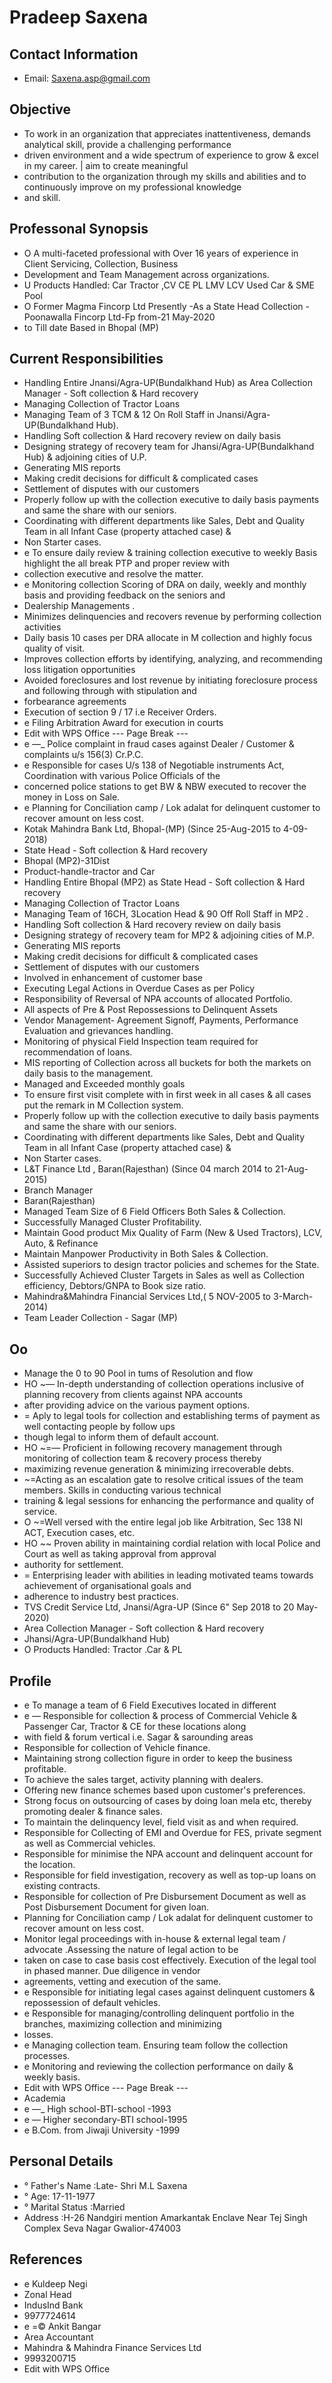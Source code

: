 # Pradeep Saxena

## Contact Information

* Email: Saxena.asp@gmail.com


## Objective

* To work in an organization that appreciates inattentiveness, demands analytical skill, provide a challenging performance
* driven environment and a wide spectrum of experience to grow & excel in my career. | aim to create meaningful
* contribution to the organization through my skills and abilities and to continuously improve on my professional knowledge
* and skill.


## Professonal Synopsis

* O A multi-faceted professional with Over 16 years of experience in Client Servicing, Collection, Business
* Development and Team Management across organizations.
* U Products Handled: Car Tractor ,CV CE PL LMV LCV Used Car & SME Pool
* O Former Magma Fincorp Ltd Presently -As a State Head Collection -Poonawalla Fincorp Ltd-Fp from-21 May-2020
* to Till date Based in Bhopal (MP)


## Current Responsibilities

* Handling Entire Jnansi/Agra-UP(Bundalkhand Hub) as Area Collection Manager - Soft collection & Hard recovery
* Managing Collection of Tractor Loans
* Managing Team of 3 TCM & 12 On Roll Staff in Jnansi/Agra-UP(Bundalkhand Hub).
* Handling Soft collection & Hard recovery review on daily basis
* Designing strategy of recovery team for Jhansi/Agra-UP(Bundalkhand Hub) & adjoining cities of U.P.
* Generating MIS reports
* Making credit decisions for difficult & complicated cases
* Settlement of disputes with our customers
* Properly follow up with the collection executive to daily basis payments and same the share with our seniors.
* Coordinating with different departments like Sales, Debt and Quality Team in all Infant Case (property attached case) &
* Non Starter cases.
* e To ensure daily review & training collection executive to weekly Basis highlight the all break PTP and proper review with
* collection executive and resolve the matter.
* e Monitoring collection Scoring of DRA on daily, weekly and monthly basis and providing feedback on the seniors and
* Dealership Managements .
* Minimizes delinquencies and recovers revenue by performing collection activities
* Daily basis 10 cases per DRA allocate in M collection and highly focus quality of visit.
* Improves collection efforts by identifying, analyzing, and recommending loss litigation opportunities
* Avoided foreclosures and lost revenue by initiating foreclosure process and following through with stipulation and
* forbearance agreements
* Execution of section 9 / 17 i.e Receiver Orders.
* e Filing Arbitration Award for execution in courts
* Edit with WPS Office
--- Page Break ---
* e —_ Police complaint in fraud cases against Dealer / Customer & complaints u/s 156(3) Cr.P.C.
* e Responsible for cases U/s 138 of Negotiable instruments Act, Coordination with various Police Officials of the
* concerned police stations to get BW & NBW executed to recover the money in Loss on Sale.
* e Planning for Conciliation camp / Lok adalat for delinquent customer to recover amount on less cost.
* Kotak Mahindra Bank Ltd, Bhopal-(MP) (Since 25-Aug-2015 to 4-09-2018)
* State Head - Soft collection & Hard recovery
* Bhopal (MP2)-31Dist
* Product-handle-tractor and Car
* Handling Entire Bhopal (MP2) as State Head - Soft collection & Hard recovery
* Managing Collection of Tractor Loans
* Managing Team of 16CH, 3Location Head & 90 Off Roll Staff in MP2 .
* Handling Soft collection & Hard recovery review on daily basis
* Designing strategy of recovery team for MP2 & adjoining cities of M.P.
* Generating MIS reports
* Making credit decisions for difficult & complicated cases
* Settlement of disputes with our customers
* Involved in enhancement of customer base
* Executing Legal Actions in Overdue Cases as per Policy
* Responsibility of Reversal of NPA accounts of allocated Portfolio.
* All aspects of Pre & Post Repossessions to Delinquent Assets
* Vendor Management- Agreement Signoff, Payments, Performance Evaluation and grievances handling.
* Monitoring of physical Field Inspection team required for recommendation of loans.
* MIS reporting of Collection across all buckets for both the markets on daily basis to the management.
* Managed and Exceeded monthly goals
* To ensure first visit complete with in first week in all cases & all cases put the remark in M Collection system.
* Properly follow up with the collection executive to daily basis payments and same the share with our seniors.
* Coordinating with different departments like Sales, Debt and Quality Team in all Infant Case (property attached case) &
* Non Starter cases.
* L&T Finance Ltd , Baran(Rajesthan) (Since 04 march 2014 to 21-Aug-2015)
* Branch Manager
* Baran(Rajesthan)
* Managed Team Size of 6 Field Officers Both Sales & Collection.
* Successfully Managed Cluster Profitability.
* Maintain Good product Mix Quality of Farm (New & Used Tractors), LCV, Auto, & Refinance
* Maintain Manpower Productivity in Both Sales & Collection.
* Assisted superiors to design tractor policies and schemes for the State.
* Successfully Achieved Cluster Targets in Sales as well as Collection efficiency, Debtors/GNPA to Book size ratio.
* Mahindra&Mahindra Financial Services Ltd,( 5 NOV-2005 to 3-March-2014)
* Team Leader Collection - Sagar (MP)


## Oo

* Manage the 0 to 90 Pool in tums of Resolution and flow
* HO ~— In-depth understanding of collection operations inclusive of planning recovery from clients against NPA accounts
* after providing advice on the various payment options.
* = Aply to legal tools for collection and establishing terms of payment as well contacting people by follow ups
* though legal to inform them of default account.
* HO ~=— Proficient in following recovery management through monitoring of collection team & recovery process thereby
* maximizing revenue generation & minimizing irrecoverable debts.
* ~=Acting as an escalation gate to resolve critical issues of the team members. Skills in conducting various technical
* training & legal sessions for enhancing the performance and quality of service.
* O ~=Well versed with the entire legal job like Arbitration, Sec 138 NI ACT, Execution cases, etc.
* HO ~~ Proven ability in maintaining cordial relation with local Police and Court as well as taking approval from approval
* authority for settlement.
* = Enterprising leader with abilities in leading motivated teams towards achievement of organisational goals and
* adherence to industry best practices.
* TVS Credit Service Ltd, Jnansi/Agra-UP (Since 6" Sep 2018 to 20 May-2020)
* Area Collection Manager - Soft collection & Hard recovery
* Jhansi/Agra-UP(Bundalkhand Hub)
* O Products Handled: Tractor .Car & PL


## Profile

* e To manage a team of 6 Field Executives located in different
* e — Responsible for collection & process of Commercial Vehicle & Passenger Car, Tractor & CE for these locations along
* with field & forum vertical i.e. Sagar & sarounding areas
* Responsible for collection of Vehicle finance.
* Maintaining strong collection figure in order to keep the business profitable.
* To achieve the sales target, activity planning with dealers.
* Offering new finance schemes based upon customer's preferences.
* Strong focus on outsourcing of cases by doing loan mela etc, thereby promoting dealer & finance sales.
* To maintain the delinquency level, field visit as and when required.
* Responsible for Collecting of EMI and Overdue for FES, private segment as well as Commercial vehicles.
* Responsible for minimise the NPA account and delinquent account for the location.
* Responsible for field investigation, recovery as well as top-up loans on existing contracts.
* Responsible for collection of Pre Disbursement Document as well as Post Disbursement Document for given loan.
* Planning for Conciliation camp / Lok adalat for delinquent customer to recover amount on less cost.
* Monitor legal proceedings with in-house & external legal team / advocate .Assessing the nature of legal action to be
* taken on case to case basis cost effectively. Execution of the legal tool in phased manner. Due diligence in vendor
* agreements, vetting and execution of the same.
* e Responsible for initiating legal cases against delinquent customers & repossession of default vehicles.
* e Responsible for managing/controlling delinquent portfolio in the branches, maximizing collection and minimizing
* losses.
* e Managing collection team. Ensuring team follow the collection processes.
* e Monitoring and reviewing the collection performance on daily & weekly basis.
* Edit with WPS Office
--- Page Break ---
* Academia
* e —_ High school-BTI-school -1993
* e — Higher secondary-BTI school-1995
* e B.Com. from Jiwaji University -1999


## Personal Details

* ° Father's Name :Late- Shri M.L Saxena
* ° Age: 17-11-1977
* ° Marital Status :Married
* Address :H-26 Nandgiri mention Amarkantak Enclave Near Tej Singh Complex Seva Nagar Gwalior-474003


## References

* e Kuldeep Negi
* Zonal Head
* IndusInd Bank
* 9977724614
* e =© Ankit Bangar
* Area Accountant
* Mahindra & Mahindra Finance Services Ltd
* 9993200715
* Edit with WPS Office

